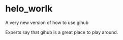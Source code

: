# helo_worlk
A very new version of how to use gihub

Experts say that gihub is a great place to play around.
